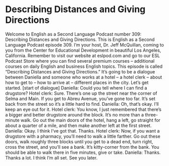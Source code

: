 # Describing Distances and Giving Directions

Welcome to English as a Second Language Podcast number 309: Describing Distances and Giving Directions.  This is English as a Second Language Podcast episode 309.  I’m your host, Dr. Jeff McQuillan, coming to you from the Center for Educational Development in beautiful Los Angeles, California.  Remember to visit our website at eslpod.com and go to our ESL Podcast Store where you can find several premium courses – additional courses on daily English and business English topics.  This episode is called “Describing Distances and Giving Directions.”  It’s going to be a dialogue between Daniella and someone who works at a hotel – a hotel clerk – about how to get to – how to arrive at – different places in the city.  Let’s get started.  [start of dialogue]  Daniella:  Could you tell where I can find a drugstore?    Hotel clerk:  Sure.  There’s one up the street near the corner of Selma and Main.  If you get to Abreu Avenue, you’ve gone too far.  It’s set back from the street so it’s a little hard to find.  Daniella:  Oh, that’s okay.  I’ll keep an eye out for it.  Hotel clerk:  You know, I just remembered that there’s a bigger and better drugstore around the block.  It’s no more than a three-minute walk.  Go out the main doors of the hotel, hang a left, go straight for about a quarter of a mile, and then make another left at the first street.  Daniella:  Okay.  I think I’ve got that.  Thanks.  Hotel clerk:  Now, if you want a drugstore with a pharmacy, you’ll need to walk a little farther.  Go out these doors, walk roughly three blocks until you get to a dead end, turn right, cross the street, and you’ll see a bank.  It’s kitty-corner from the bank.  You should be able to walk there in five minutes, give or take.     Daniella:  Thanks.  Thanks a lot.  I think I’m all set.  See you later. 